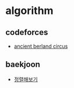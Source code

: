 # algorithm

## codeforces

- [ancient berland circus](https://github.com/sooheesh/algorithm/tree/master/codeforces/1C-ancient-berland-circus)

## baekjoon

- [정렬해보기](https://github.com/sooheesh/algorithm/tree/master/baekjoon/9-sorting)
